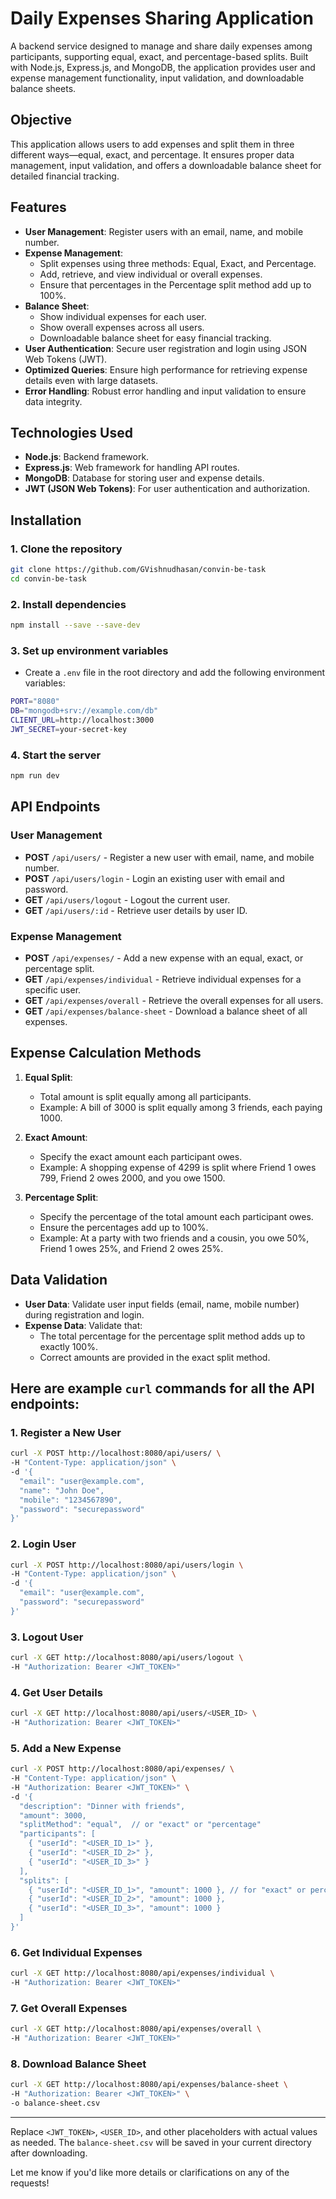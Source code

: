 # Daily Expenses Sharing Application

A backend service designed to manage and share daily expenses among participants, supporting equal, exact, and percentage-based splits. Built with Node.js, Express.js, and MongoDB, the application provides user and expense management functionality, input validation, and downloadable balance sheets.

## Objective

This application allows users to add expenses and split them in three different ways—equal, exact, and percentage. It ensures proper data management, input validation, and offers a downloadable balance sheet for detailed financial tracking.

## Features

- **User Management**: Register users with an email, name, and mobile number.
- **Expense Management**: 
  - Split expenses using three methods: Equal, Exact, and Percentage.
  - Add, retrieve, and view individual or overall expenses.
  - Ensure that percentages in the Percentage split method add up to 100%.
- **Balance Sheet**: 
  - Show individual expenses for each user.
  - Show overall expenses across all users.
  - Downloadable balance sheet for easy financial tracking.
- **User Authentication**: Secure user registration and login using JSON Web Tokens (JWT).
- **Optimized Queries**: Ensure high performance for retrieving expense details even with large datasets.
- **Error Handling**: Robust error handling and input validation to ensure data integrity.

## Technologies Used

- **Node.js**: Backend framework.
- **Express.js**: Web framework for handling API routes.
- **MongoDB**: Database for storing user and expense details.
- **JWT (JSON Web Tokens)**: For user authentication and authorization.

## Installation

### 1. Clone the repository
```bash
git clone https://github.com/GVishnudhasan/convin-be-task
cd convin-be-task
```

### 2. Install dependencies
```bash
npm install --save --save-dev
```

### 3. Set up environment variables
- Create a `.env` file in the root directory and add the following environment variables:
```bash
PORT="8080"
DB="mongodb+srv://example.com/db"
CLIENT_URL=http://localhost:3000
JWT_SECRET=your-secret-key
```

### 4. Start the server
```bash
npm run dev
```

## API Endpoints

### User Management
- **POST** `/api/users/` - Register a new user with email, name, and mobile number.
- **POST** `/api/users/login` - Login an existing user with email and password.
- **GET** `/api/users/logout` - Logout the current user.
- **GET** `/api/users/:id` - Retrieve user details by user ID.

### Expense Management
- **POST** `/api/expenses/` - Add a new expense with an equal, exact, or percentage split.
- **GET** `/api/expenses/individual` - Retrieve individual expenses for a specific user.
- **GET** `/api/expenses/overall` - Retrieve the overall expenses for all users.
- **GET** `/api/expenses/balance-sheet` - Download a balance sheet of all expenses.

## Expense Calculation Methods

1. **Equal Split**:
   - Total amount is split equally among all participants.
   - Example: A bill of 3000 is split equally among 3 friends, each paying 1000.
   
2. **Exact Amount**:
   - Specify the exact amount each participant owes.
   - Example: A shopping expense of 4299 is split where Friend 1 owes 799, Friend 2 owes 2000, and you owe 1500.

3. **Percentage Split**:
   - Specify the percentage of the total amount each participant owes.
   - Ensure the percentages add up to 100%.
   - Example: At a party with two friends and a cousin, you owe 50%, Friend 1 owes 25%, and Friend 2 owes 25%.

## Data Validation

- **User Data**: Validate user input fields (email, name, mobile number) during registration and login.
- **Expense Data**: Validate that:
  - The total percentage for the percentage split method adds up to exactly 100%.
  - Correct amounts are provided in the exact split method.

## Here are example `curl` commands for all the API endpoints:

### 1. **Register a New User**
```bash
curl -X POST http://localhost:8080/api/users/ \
-H "Content-Type: application/json" \
-d '{
  "email": "user@example.com",
  "name": "John Doe",
  "mobile": "1234567890",
  "password": "securepassword"
}'
```

### 2. **Login User**
```bash
curl -X POST http://localhost:8080/api/users/login \
-H "Content-Type: application/json" \
-d '{
  "email": "user@example.com",
  "password": "securepassword"
}'
```

### 3. **Logout User**
```bash
curl -X GET http://localhost:8080/api/users/logout \
-H "Authorization: Bearer <JWT_TOKEN>"
```

### 4. **Get User Details**
```bash
curl -X GET http://localhost:8080/api/users/<USER_ID> \
-H "Authorization: Bearer <JWT_TOKEN>"
```

### 5. **Add a New Expense**
```bash
curl -X POST http://localhost:8080/api/expenses/ \
-H "Content-Type: application/json" \
-H "Authorization: Bearer <JWT_TOKEN>" \
-d '{
  "description": "Dinner with friends",
  "amount": 3000,
  "splitMethod": "equal",  // or "exact" or "percentage"
  "participants": [
    { "userId": "<USER_ID_1>" },
    { "userId": "<USER_ID_2>" },
    { "userId": "<USER_ID_3>" }
  ],
  "splits": [
    { "userId": "<USER_ID_1>", "amount": 1000 }, // for "exact" or percentage split method
    { "userId": "<USER_ID_2>", "amount": 1000 },
    { "userId": "<USER_ID_3>", "amount": 1000 }
  ]
}'
```

### 6. **Get Individual Expenses**
```bash
curl -X GET http://localhost:8080/api/expenses/individual \
-H "Authorization: Bearer <JWT_TOKEN>"
```

### 7. **Get Overall Expenses**
```bash
curl -X GET http://localhost:8080/api/expenses/overall \
-H "Authorization: Bearer <JWT_TOKEN>"
```

### 8. **Download Balance Sheet**
```bash
curl -X GET http://localhost:8080/api/expenses/balance-sheet \
-H "Authorization: Bearer <JWT_TOKEN>" \
-o balance-sheet.csv
```

---

Replace `<JWT_TOKEN>`, `<USER_ID>`, and other placeholders with actual values as needed. The `balance-sheet.csv` will be saved in your current directory after downloading.

Let me know if you'd like more details or clarifications on any of the requests!
